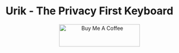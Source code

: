 # Urik - The Privacy First Keyboard

<p align="center"><a href="https://www.buymeacoffee.com/urikdevelopment" target="_blank"><img src="https://cdn.buymeacoffee.com/buttons/v2/default-yellow.png" alt="Buy Me A Coffee" style="height: 60px !important;width: 217px !important;" ></a></p>
